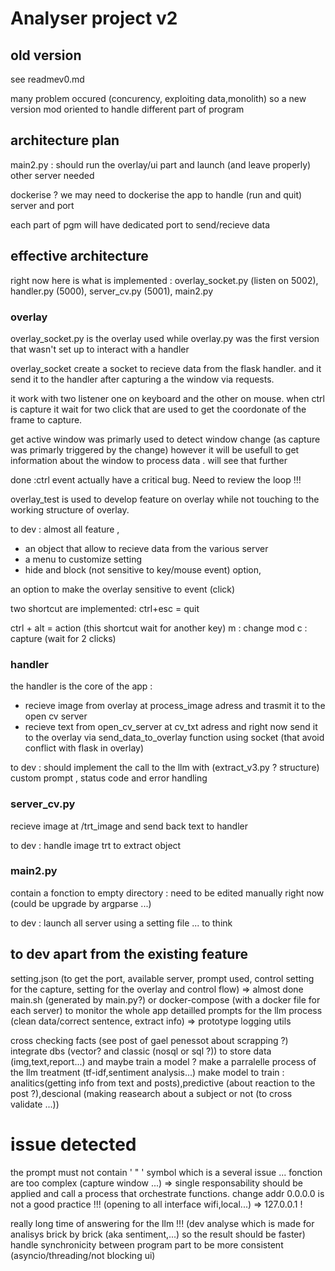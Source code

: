 # Analyser project v2

## old version

see readmev0.md 

many problem occured (concurency, exploiting data,monolith) so a new version mod oriented to handle different part of program

## architecture plan

main2.py : should run the overlay/ui part and launch (and leave properly) other server needed

dockerise ? we may need to dockerise the app to handle (run and quit) server and port

each part of pgm will have dedicated port to send/recieve data 

## effective architecture

right now here is what is implemented :
overlay_socket.py (listen on 5002), handler.py (5000), server_cv.py (5001), main2.py

### overlay

overlay_socket.py is the overlay used while overlay.py was the first version that wasn't set up to interact with a handler

overlay_socket create a socket to recieve data from the flask handler. and it send it to the handler after capturing a the window via requests.

it work with two listener one on keyboard and the other on mouse. when ctrl is capture it wait for two click that are used to get the coordonate of the frame to capture.

get active window was primarly used to detect window change (as capture was primarly triggered by the change) however it will be usefull to get information about the window to process data . will see that further

done :ctrl event actually have a critical bug. Need to review the loop !!!

overlay_test is used to develop feature on overlay while not touching to the working structure of overlay.

to dev :
almost all feature , 
- an object that allow to recieve data from the various server
- a menu to customize setting
- hide and block (not sensitive to key/mouse event) option, 

an option to make the overlay sensitive to event (click)

two shortcut are implemented:
ctrl+esc = quit 

ctrl + alt = action
(this shortcut wait for another key)
m : change mod
c : capture (wait for 2 clicks)

### handler

the handler is the core of the app : 

- recieve image from overlay at process_image adress and trasmit it to the open cv server
- recieve text from open_cv_server at cv_txt adress and right now send it to the overlay via send_data_to_overlay function using socket (that avoid conflict with flask in overlay)

to dev : 
should implement the call to the llm with (extract_v3.py ? structure)
custom prompt , 
status code 
and error handling


### server_cv.py


recieve image at /trt_image and send back text to handler 

to dev : handle image trt to extract object

### main2.py

contain a fonction to empty directory : need to be edited manually right now (could be upgrade by argparse ...)

to dev : launch all server using a setting file
... to think


## to dev apart from the existing feature

setting.json (to get the port, available server, prompt used, control setting for the capture, setting for the overlay and control flow) 
    => almost done
main.sh (generated by main.py?) or docker-compose (with a docker file for each server) to monitor the whole app
detailled prompts for the llm process (clean data/correct sentence, extract info) => prototype
logging utils 

cross checking facts (see post of gael penessot about scrapping ?)
integrate dbs (vector? and classic (nosql or sql ?)) to store data (img,text,report...) and maybe train a model ?
make a parralelle process of the llm treatment (tf-idf,sentiment analysis...)
make model to train : analitics(getting info from text and posts),predictive (about reaction to the post ?),descional (making reasearch about a subject or not (to cross validate ...))

# issue detected

the prompt must not contain ' " ' symbol which is a several issue ...
fonction are too complex (capture window ...) => single responsability should be applied and call a process that orchestrate functions.
change addr 0.0.0.0 is not a good practice !!! (opening to all interface wifi,local...) => 127.0.0.1 ! 

really long time of answering for the llm !!! (dev analyse which is made for analisys brick by brick (aka sentiment,...) so the result should be faster)
handle synchronicity between program part to be more consistent (asyncio/threading/not blocking ui)